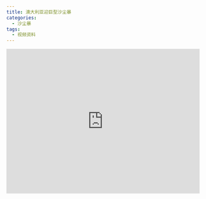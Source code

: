 ```yaml
---
title: 澳大利亚迎巨型沙尘暴
categories:
  - 沙尘暴
tags:
  - 视频资料
---
```

<div style="position:relative; padding-bottom:75%; width:100%; height:0">
    <iframe src="https://v.qq.com/txp/iframe/player.html?vid=l3055wnnygz" scrolling="no" border="0" frameborder="no" framespacing="0" allowfullscreen="true" style="position:absolute; height: 100%; width: 100%;"></iframe>
</div>